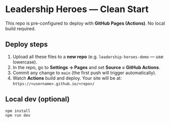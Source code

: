 # Leadership Heroes — Clean Start

This repo is pre-configured to deploy with **GitHub Pages (Actions)**. No local build required.

## Deploy steps
1. Upload all these files to a **new repo** (e.g. `leadership-heroes-demo` — use lowercase).
2. In the repo, go to **Settings → Pages** and set **Source = GitHub Actions**.
3. Commit any change to `main` (the first push will trigger automatically).
4. Watch **Actions** build and deploy. Your site will be at:
   `https://<username>.github.io/<repo>/`

## Local dev (optional)
```bash
npm install
npm run dev
```
